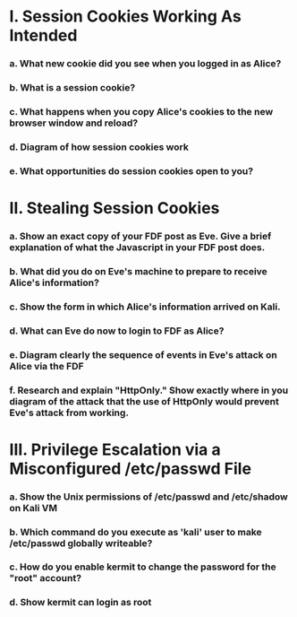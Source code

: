 Ⅰ. Session Cookies Working As Intended
======================================

### a. What new cookie did you see when you logged in as Alice?
 
### b. What is a session cookie?
 
### c. What happens when you copy Alice's cookies to the new browser window and reload?
 
### d. Diagram of how session cookies work
 
### e. What opportunities do session cookies open to you?
 
Ⅱ. Stealing Session Cookies
===========================

### a. Show an exact copy of your FDF post as Eve. Give a brief explanation of what the Javascript in your FDF post does.

### b. What did you do on Eve's machine to prepare to receive Alice's information?

### c. Show the form in which Alice's information arrived on Kali.

### d. What can Eve do now to login to FDF as Alice?

### e. Diagram clearly the sequence of events in Eve's attack on Alice via the FDF

### f. Research and explain "HttpOnly." Show exactly where in you diagram of the attack that the use of HttpOnly would prevent Eve's attack from working.

Ⅲ. Privilege Escalation via a Misconfigured /etc/passwd File
============================================================

### a. Show the Unix permissions of /etc/passwd and /etc/shadow on Kali VM 

### b. Which command do you execute as 'kali' user to make /etc/passwd globally writeable?

### c. How do you enable kermit to change the password for the "root" account?  

### d. Show kermit can login as root 
